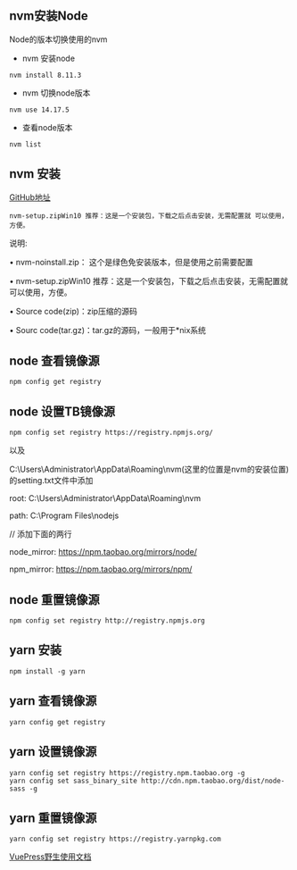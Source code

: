 ## nvm安装Node

Node的版本切换使用的nvm
- nvm 安装node
```
nvm install 8.11.3
```

- nvm 切换node版本

```
nvm use 14.17.5
```


- 查看node版本
```
nvm list
```

## nvm 安装
[GitHub地址](https://github.com/coreybutler/nvm-windows/releases)


`nvm-setup.zipWin10 推荐：这是一个安装包，下载之后点击安装，无需配置就
可以使用，方便。`

说明:

• nvm-noinstall.zip： 这个是绿色免安装版本，但是使用之前需要配置

• nvm-setup.zipWin10 推荐：这是一个安装包，下载之后点击安装，无需配置就
可以使用，方便。

• Source code(zip)：zip压缩的源码

• Sourc code(tar.gz)：tar.gz的源码，一般用于*nix系统

## node 查看镜像源

`npm config get registry`

## node 设置TB镜像源

`npm config set registry https://registry.npmjs.org/`

  以及

  C:\Users\Administrator\AppData\Roaming\nvm(这里的位置是nvm的安装位置)的setting.txt文件中添加

  root: C:\Users\Administrator\AppData\Roaming\nvm

  path: C:\Program Files\nodejs

  // 添加下面的两行

  node_mirror: https://npm.taobao.org/mirrors/node/

  npm_mirror: https://npm.taobao.org/mirrors/npm/


## node 重置镜像源

`npm config set registry http://registry.npmjs.org`

## yarn 安装
`npm install -g yarn`

## yarn 查看镜像源
`yarn config get registry`

## yarn 设置镜像源
```
yarn config set registry https://registry.npm.taobao.org -g
yarn config set sass_binary_site http://cdn.npm.taobao.org/dist/node-sass -g
```

## yarn 重置镜像源
`yarn config set registry https://registry.yarnpkg.com`


[VuePress野生使用文档](https://app.yinxiang.com/shard/s63/nl/37485152/f19a9fe2-cbcf-41d9-8e60-fd0eb461bf8a)
